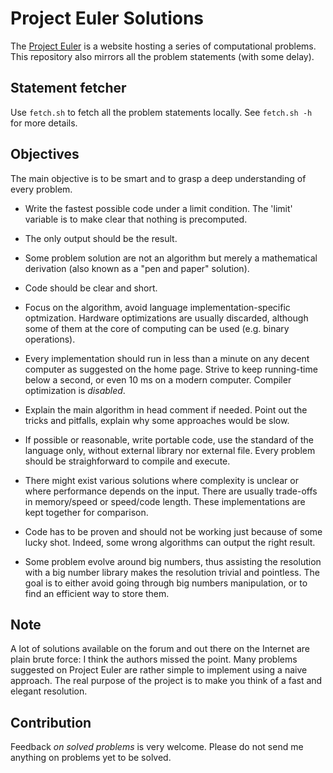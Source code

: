 # Project Euler Solutions

The [Project Euler](https://projecteuler.net/) is a website hosting a series of
computational problems. This repository also mirrors all the problem statements
(with some delay).

## Statement fetcher

Use `fetch.sh` to fetch all the problem statements locally.
See `fetch.sh -h` for more details.

## Objectives

The main objective is to be smart and to grasp a deep understanding of every
problem.

* Write the fastest possible code under a limit condition. The 'limit' variable
is to make clear that nothing is precomputed.

* The only output should be the result.

* Some problem solution are not an algorithm but merely a mathematical
derivation (also known as a "pen and paper" solution).

* Code should be clear and short.

* Focus on the algorithm, avoid language implementation-specific optmization.
Hardware optimizations are usually discarded, although some of them at the core
of computing can be used (e.g. binary operations).

* Every implementation should run in less than a minute on any decent computer
as suggested on the home page. Strive to keep running-time below a second, or
even 10 ms on a modern computer. Compiler optimization is _disabled_.

* Explain the main algorithm in head comment if needed. Point out the tricks and
pitfalls, explain why some approaches would be slow.

* If possible or reasonable, write portable code, use the standard of the
language only, without external library nor external file. Every problem should
be straighforward to compile and execute.

* There might exist various solutions where complexity is unclear or where
performance depends on the input. There are usually trade-offs in memory/speed
or speed/code length. These implementations are kept together for comparison.

* Code has to be proven and should not be working just because of some lucky
shot. Indeed, some wrong algorithms can output the right result.

* Some problem evolve around big numbers, thus assisting the resolution with a
big number library makes the resolution trivial and pointless. The goal is to
either avoid going through big numbers manipulation, or to find an efficient way
to store them.

## Note

A lot of solutions available on the forum and out there on the Internet are
plain brute force: I think the authors missed the point. Many problems suggested
on Project Euler are rather simple to implement using a naive approach. The real
purpose of the project is to make you think of a fast and elegant resolution.

## Contribution

Feedback _on solved problems_ is very welcome. Please do not send me anything on
problems yet to be solved.

